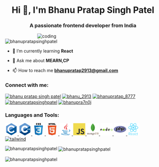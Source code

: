 
<h1 align="center">Hi 👋, I'm Bhanu Pratap Singh Patel</h1>
<h3 align="center">A passionate frontend developer from India</h3>
<img align="right" alt="coding" width="400" src="https://cdni.iconscout.com/illustration/premium/thumb/male-programmer-working-on-web-development-5683832-4731042.png?f=webp">
<p align="left"> <img src="https://komarev.com/ghpvc/?username=bhanupratapsinghpatel&label=Profile%20views&color=0e75b6&style=flat" alt="bhanupratapsinghpatel" /> </p>

- 🌱 I’m currently learning **React**

- 💬 Ask me about **MEARN,CP**

- 📫 How to reach me **bhanupratap2913@gmail.com**

<h3 align="left">Connect with me:</h3>
<p align="left">
<a href="https://linkedin.com/in/bhanu-pratap-singh-patel-3a1857246" target="blank"><img align="center" src="https://raw.githubusercontent.com/rahuldkjain/github-profile-readme-generator/master/src/images/icons/Social/linked-in-alt.svg" alt="bhanu pratap singh patel" height="30" width="40" /></a>
<a href="https://www.codechef.com/users/bhanu_2913" target="blank"><img align="center" src="https://cdn.jsdelivr.net/npm/simple-icons@3.1.0/icons/codechef.svg" alt="bhanu_2913" height="30" width="40" /></a>
<a href="https://codeforces.com/profile/bhanupratap_8777" target="blank"><img align="center" src="https://raw.githubusercontent.com/rahuldkjain/github-profile-readme-generator/master/src/images/icons/Social/codeforces.svg" alt="bhanupratap_8777" height="30" width="40" /></a>
<a href="https://www.leetcode.com/bhanupratapsinghpatel" target="blank"><img align="center" src="https://raw.githubusercontent.com/rahuldkjain/github-profile-readme-generator/master/src/images/icons/Social/leet-code.svg" alt="bhanupratapsinghpatel" height="30" width="40" /></a>
<a href="https://auth.geeksforgeeks.org/user/bhanupra7n0j" target="blank"><img align="center" src="https://raw.githubusercontent.com/rahuldkjain/github-profile-readme-generator/master/src/images/icons/Social/geeks-for-geeks.svg" alt="bhanupra7n0j" height="30" width="40" /></a>
</p>

<h3 align="left">Languages and Tools:</h3>
<p align="left"> <a href="https://www.cprogramming.com/" target="_blank" rel="noreferrer"> <img src="https://raw.githubusercontent.com/devicons/devicon/master/icons/c/c-original.svg" alt="c" width="40" height="40"/> </a> <a href="https://www.w3schools.com/cpp/" target="_blank" rel="noreferrer"> <img src="https://raw.githubusercontent.com/devicons/devicon/master/icons/cplusplus/cplusplus-original.svg" alt="cplusplus" width="40" height="40"/> </a> <a href="https://www.w3schools.com/css/" target="_blank" rel="noreferrer"> <img src="https://raw.githubusercontent.com/devicons/devicon/master/icons/css3/css3-original-wordmark.svg" alt="css3" width="40" height="40"/> </a> <a href="https://www.w3.org/html/" target="_blank" rel="noreferrer"> <img src="https://raw.githubusercontent.com/devicons/devicon/master/icons/html5/html5-original-wordmark.svg" alt="html5" width="40" height="40"/> </a> <a href="https://www.java.com" target="_blank" rel="noreferrer"> <img src="https://raw.githubusercontent.com/devicons/devicon/master/icons/java/java-original.svg" alt="java" width="40" height="40"/> </a> <a href="https://developer.mozilla.org/en-US/docs/Web/JavaScript" target="_blank" rel="noreferrer"> <img src="https://raw.githubusercontent.com/devicons/devicon/master/icons/javascript/javascript-original.svg" alt="javascript" width="40" height="40"/> </a> <a href="https://www.mongodb.com/" target="_blank" rel="noreferrer"> <img src="https://raw.githubusercontent.com/devicons/devicon/master/icons/mongodb/mongodb-original-wordmark.svg" alt="mongodb" width="40" height="40"/> </a> <a href="https://nodejs.org" target="_blank" rel="noreferrer"> <img src="https://raw.githubusercontent.com/devicons/devicon/master/icons/nodejs/nodejs-original-wordmark.svg" alt="nodejs" width="40" height="40"/> </a> <a href="https://www.php.net" target="_blank" rel="noreferrer"> <img src="https://raw.githubusercontent.com/devicons/devicon/master/icons/php/php-original.svg" alt="php" width="40" height="40"/> </a> <a href="https://reactjs.org/" target="_blank" rel="noreferrer"> <img src="https://raw.githubusercontent.com/devicons/devicon/master/icons/react/react-original-wordmark.svg" alt="react" width="40" height="40"/> </a> <a href="https://tailwindcss.com/" target="_blank" rel="noreferrer"> <img src="https://www.vectorlogo.zone/logos/tailwindcss/tailwindcss-icon.svg" alt="tailwind" width="40" height="40"/> </a> </p>

<p><img align="left" src="https://github-readme-stats.vercel.app/api/top-langs?username=bhanupratapsinghpatel&show_icons=true&locale=en&layout=compact" alt="bhanupratapsinghpatel" /></p>

<p>&nbsp;<img align="center" src="https://github-readme-stats.vercel.app/api?username=bhanupratapsinghpatel&show_icons=true&locale=en" alt="bhanupratapsinghpatel" /></p>

<p><img align="center" src="https://github-readme-streak-stats.herokuapp.com/?user=bhanupratapsinghpatel&" alt="bhanupratapsinghpatel" /></p>
